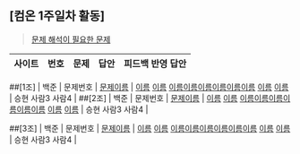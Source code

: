 ## [컴온 1주일차 활동]

> [문제 해석이 필요한 문제](https://www.acmicpc.net/group/workbook/view/9797/29056)

| 사이트 | 번호 | 문제 | 답안 | 피드백 반영 답안 |
| ------ | ---- | ---- | ---- | ---------------- |

##[1조]
| 백준 | 문제번호 | [문제이름](문제주소) | [이름](자기가푼문제주소) [이름](자기가푼문제주소) [이름](자기가푼문제주소)[이름](자기가푼문제주소)[이름](자기가푼문제주소)[이름](자기가푼문제주소)[이름](자기가푼문제주소)[이름](자기가푼문제주소) [이름](문제푼자기주소) [이름](문제푼자기주소) | 승현 사람3 사람4 | ##[2조]
| 백준 | 문제번호 | [문제이름](문제주소) | [이름](자기가푼문제주소) [이름](자기가푼문제주소) [이름](자기가푼문제주소)[이름](자기가푼문제주소)[이름](자기가푼문제주소)[이름](자기가푼문제주소)[이름](자기가푼문제주소)[이름](자기가푼문제주소) [이름](문제푼자기주소) [이름](문제푼자기주소) | 승현 사람3 사람4 |

##[3조]
| 백준 | 문제번호 | [문제이름](문제주소) | [이름](자기가푼문제주소) [이름](자기가푼문제주소) [이름](자기가푼문제주소)[이름](자기가푼문제주소)[이름](자기가푼문제주소)[이름](자기가푼문제주소)[이름](자기가푼문제주소)[이름](자기가푼문제주소) [이름](문제푼자기주소) [이름](문제푼자기주소) | 승현 사람3 사람4 |
